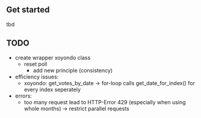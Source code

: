 ## Get started
tbd

## TODO
- create wrapper xoyondo class
    - reset poll
        - add new principle (consistency)
- efficiency issues:
    - xoyondo: get_votes_by_date -> for-loop calls get_date_for_index() for every index seperately
- errors:
    - too many request lead to HTTP-Error 429 (especially when using whole months) -> restrict parallel requests